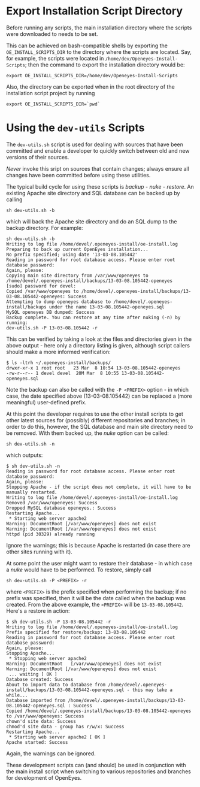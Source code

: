 Export Installation Script Directory
====================================

Before running any scripts, the main installation directory where the scripts were downloaded to needs to be set.

This can be achieved on bash-compatible shells by exporting the `OE_INSTALL_SCRIPTS_DIR` to the directory where the scripts are located. Say, for example, the scripts were located in `/home/dev/Openeyes-Install-Scripts`; then the command to export the installation directory would be:

	export OE_INSTALL_SCRIPTS_DIR=/home/dev/Openeyes-Install-Scripts

Also, the directory can be exported when in the root directory of the installation script project by running

	export OE_INSTALL_SCRIPTS_DIR=`pwd`

Using the `dev-utils` Scripts
=======================

The `dev-utils.sh` script is used for dealing with sources that have been committed and enable a developer to quickly switch between old and new versions of their sources.

*Never* invoke this sript on sources that contain changes; always ensure all changes have been committed before using these utilities.

The typical build cycle for using these scripts is _backup_ - _nuke_ - _restore_. An existing Apache site directory and SQL database can be backed up by calling

	sh dev-utils.sh -b

which will back the Apache site directory and do an SQL dump to the backup directory. For example:

	sh dev-utils.sh -b
	Writing to log file /home/devel/.openeyes-install/oe-install.log
	Preparing to back up current OpenEyes installation...
	No prefix specified; using date '13-03-08.105442'
	Reading in password for root database access. Please enter root database password:
	Again, please:
	Copying main site directory from /var/www/openeyes to /home/devel/.openeyes-install/backups/13-03-08.105442-openeyes
	[sudo] password for devel: 
	Copied /var/www/openeyes to /home/devel/.openeyes-install/backups/13-03-08.105442-openeyes: Success
	Attempting to dump openeyes database to /home/devel/.openeyes-install/backups under the name 13-03-08.105442-openeyes.sql
	MySQL openeyes DB dumped: Success
	Backup complete. You can restore at any time after nuking (-n) by running:
	dev-utils.sh -P 13-03-08.105442 -r

This can be verified by taking a look at the files and directories given in the above output - here only a directory listing is given, although script callers should make a more informed verification:

	$ ls -ltrh ~/.openeyes-install/backups/
	drwxr-xr-x 1 root root   23 Mar  8 10:54 13-03-08.105442-openeyes
	-rw-r--r-- 1 devel devel  20M Mar  8 10:55 13-03-08.105442-openeyes.sql

Note the backup can also be called with the `-P <PREFIX>` option - in which case, the date specified above (13-03-08.105442) can be replaced a (more meaningful) user-defined prefix.

At this point the developer requires to use the other install scripts to get other latest sources for (possibly) different repositories and branches; in order to do this, however, the SQL database and main site directory need to be removed. With them backed up, the _nuke_ option can be called:

	sh dev-utils.sh -n

which outputs:

	$ sh dev-utils.sh -n
	Reading in password for root database access. Please enter root database password:
	Again, please:
	Stopping Apache - if the script does not complete, it will have to be manually restarted.
	Writing to log file /home/devel/.openeyes-install/oe-install.log
	Removed /var/www/openeyes: Success
	Dropped MySQL database openeyes.: Success
	Restarting Apache...
	 * Starting web server apache2
	Warning: DocumentRoot [/var/www/openeyes] does not exist
	Warning: DocumentRoot [/var/www/openeyes] does not exist
	httpd (pid 30329) already running

Ignore the warnings; this is because Apache is restarted (in case there are other sites running with it).

At some point the user might want to restore their database - in which case a _nuke_ would have to be performed. To restore, simply call

	sh dev-utils.sh -P <PREFIX> -r

where `<PREFIX>` is the prefix specified when performing the backup; if no prefix was specified, then it will be the date called when the backup was created. From the above example, the `<PREFIX>` will be `13-03-08.105442`. Here's a restore in action:

	$ sh dev-utils.sh -P 13-03-08.105442 -r
	Writing to log file /home/devel/.openeyes-install/oe-install.log
	Prefix specified for restore/backup: 13-03-08.105442
	Reading in password for root database access. Please enter root database password:
	Again, please:
	Stopping Apache...
	 * Stopping web server apache2
	Warning: DocumentRoot 	[/var/www/openeyes] does not exist
	Warning: DocumentRoot [/var/www/openeyes] does not exist
	 ... waiting [ OK ]
	Database created: Success
	About to import data to database from /home/devel/.openeyes-install/backups/13-03-08.105442-openeyes.sql - this may take a while...
	Database imported from /home/devel/.openeyes-install/backups/13-03-08.105442-openeyes.sql : Success
	Copied /home/devel/.openeyes-install/backups/13-03-08.105442-openeyes to /var/www/openeyes: Success
	chown'd site data: Success
	chmod'd site data - group has r/w/x: Success
	Restarting Apache...
	 * Starting web server apache2 [ OK ] 
	Apache started: Success

Again, the warnings can be ignored.

These development scripts can (and should) be used in conjunction with the main install script when switching to various repositories and branches for development of OpenEyes. 
